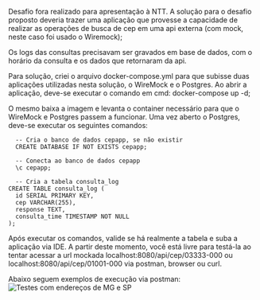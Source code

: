 Desafio fora realizado para apresentação à NTT. 
A solução para o desafio proposto deveria trazer uma aplicação que provesse a capacidade de realizar as operações de busca de cep em uma api externa (com mock, neste caso foi usado o Wiremock);

Os logs das consultas precisavam ser gravados em base de dados, com o horário da consulta e os dados que retornaram da api.


Para solução, criei o arquivo docker-compose.yml para que subisse duas aplicações utilizadas nesta solução, o WireMock e o Postgres.
Ao abrir a aplicação, deve-se executar o comando em cmd:
  docker-compose up -d;

O mesmo baixa a imagem e levanta o container necessário para que o WireMock e Postgres passem a funcionar.
Uma vez aberto o Postgres, deve-se executar os seguintes comandos:

      -- Cria o banco de dados cepapp, se não existir
      CREATE DATABASE IF NOT EXISTS cepapp;

      -- Conecta ao banco de dados cepapp
      \c cepapp;

      -- Cria a tabela consulta_log
    CREATE TABLE consulta_log (
      id SERIAL PRIMARY KEY,
      cep VARCHAR(255),
      response TEXT,
      consulta_time TIMESTAMP NOT NULL
    );


Após executar os comandos, valide se há realmente a tabela e suba a aplicação via IDE. 
A partir deste momento, você está livre para testá-la ao tentar acessar a url mockada localhost:8080/api/cep/03333-000 ou localhost:8080/api/cep/01001-000 via postman, browser ou curl.

Abaixo seguem exemplos de execução via postman:
![Testes com endereços de MG e SP](https://imgur.com/a/P29FYbE)
